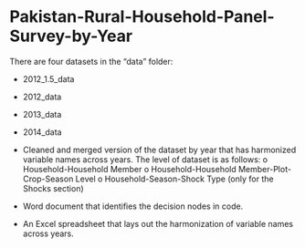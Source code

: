 # Pakistan-Rural-Household-Panel-Survey-by-Year

There are four datasets in the “data” folder:
-	2012_1.5_data
-	2012_data
-	2013_data
-	2014_data

-	Cleaned and merged version of the dataset by year that has harmonized variable names across years. The level of dataset is as follows:
  o	Household-Household Member 
  o	Household-Household Member-Plot-Crop-Season Level
  o	Household-Season-Shock Type (only for the Shocks section)

-	Word document that identifies the decision nodes in code.
-	An Excel spreadsheet that lays out the harmonization of variable names across years.

